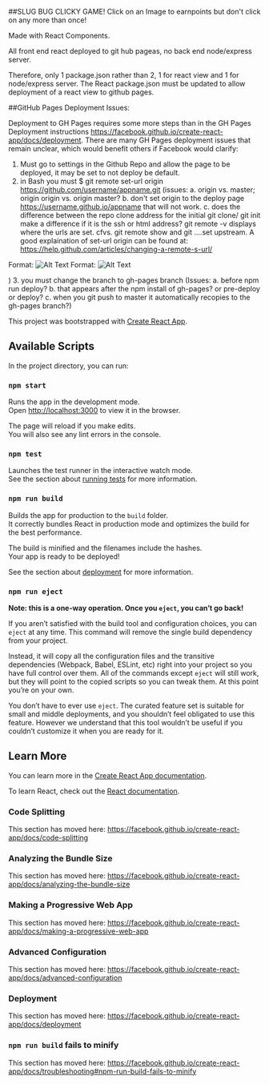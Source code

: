 ##SLUG BUG CLICKY GAME!
Click on an Image to earnpoints but don't click on any more than once!

Made with React Components.

All front end react deployed to git hub pageas, no back end node/express server.

Therefore, only 1 package.json rather than 2, 1 for react view and 1 for node/express server.   The React package.json must be updated to allow deployment of a react view to github pages.

##GitHub Pages Deployment Issues:

Deployment to GH Pages requires some more steps than in the GH Pages Deployment instructions https://facebook.github.io/create-react-app/docs/deployment.  There are many GH Pages deployment issues that remain unclear, which would benefit others if Facebook would clarify:

1.  Must go to settings in the Github Repo and allow the page to be deployed, it may be set to not deploy be default.
2.  in Bash you must $ git remote set-url origin https://github.com/username/appname.git (issues:  a. origin vs. master;  origin origin vs. origin master?  b. don't set origin to the deploy page https://username.github.io/appname that will not work. c. does the difference between the repo clone address for the initial git clone/ git init make a difference if it is the ssh or html address?  git remote -v displays where the urls are set.   cfvs. git remote show  and git ....set upstream.    A good explaination of set-url origin can be found at: https://help.github.com/articles/changing-a-remote-s-url/   


Format: ![Alt Text](https://kamranjune.github.io/clickygame/assets/images/set-url-sshtohttps.JPG)
Format: ![Alt Text](https://kamranjune.github.io/clickygame/assets/images/set-url-httpstossh.JPG)


)
3.  you must change the branch to gh-pages branch (Issues:  a. before npm run deploy?  b.  that appears after the npm install of gh-pages? or pre-deploy or deploy?  c.  when you git push to master it automatically recopies to the gh-pages branch?)




This project was bootstrapped with [Create React App](https://github.com/facebook/create-react-app).

## Available Scripts

In the project directory, you can run:

### `npm start`

Runs the app in the development mode.<br>
Open [http://localhost:3000](http://localhost:3000) to view it in the browser.

The page will reload if you make edits.<br>
You will also see any lint errors in the console.

### `npm test`

Launches the test runner in the interactive watch mode.<br>
See the section about [running tests](https://facebook.github.io/create-react-app/docs/running-tests) for more information.

### `npm run build`

Builds the app for production to the `build` folder.<br>
It correctly bundles React in production mode and optimizes the build for the best performance.

The build is minified and the filenames include the hashes.<br>
Your app is ready to be deployed!

See the section about [deployment](https://facebook.github.io/create-react-app/docs/deployment) for more information.

### `npm run eject`

**Note: this is a one-way operation. Once you `eject`, you can’t go back!**

If you aren’t satisfied with the build tool and configuration choices, you can `eject` at any time. This command will remove the single build dependency from your project.

Instead, it will copy all the configuration files and the transitive dependencies (Webpack, Babel, ESLint, etc) right into your project so you have full control over them. All of the commands except `eject` will still work, but they will point to the copied scripts so you can tweak them. At this point you’re on your own.

You don’t have to ever use `eject`. The curated feature set is suitable for small and middle deployments, and you shouldn’t feel obligated to use this feature. However we understand that this tool wouldn’t be useful if you couldn’t customize it when you are ready for it.

## Learn More

You can learn more in the [Create React App documentation](https://facebook.github.io/create-react-app/docs/getting-started).

To learn React, check out the [React documentation](https://reactjs.org/).

### Code Splitting

This section has moved here: https://facebook.github.io/create-react-app/docs/code-splitting

### Analyzing the Bundle Size

This section has moved here: https://facebook.github.io/create-react-app/docs/analyzing-the-bundle-size

### Making a Progressive Web App

This section has moved here: https://facebook.github.io/create-react-app/docs/making-a-progressive-web-app

### Advanced Configuration

This section has moved here: https://facebook.github.io/create-react-app/docs/advanced-configuration

### Deployment

This section has moved here: https://facebook.github.io/create-react-app/docs/deployment

### `npm run build` fails to minify

This section has moved here: https://facebook.github.io/create-react-app/docs/troubleshooting#npm-run-build-fails-to-minify
